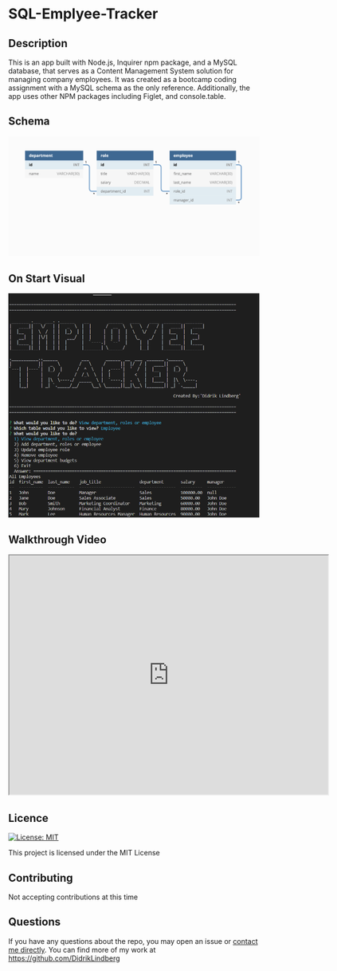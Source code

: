 # SQL-Emplyee-Tracker

## Description
This is an app built with Node.js, Inquirer npm package, and a MySQL database, that serves as a Content Management System solution for managing company employees. It was created as a bootcamp coding assignment with a MySQL schema as the only reference. Additionally, the app uses other NPM packages including Figlet, and console.table.

## Schema

![myimg](./assets/imgs/Schema.jpg)

## On Start Visual
![myimg2](./assets/imgs/Onstartvisual.jpg)


## Walkthrough Video
<iframe src="https://drive.google.com/file/d/1Cu3M0ckNDesj150iNwHq9yzB1vcim1JM/preview" width="640" height="480" allow="autoplay"></iframe>


## Licence
  [![License: MIT](https://img.shields.io/badge/License-MIT-yellow.svg)](https://opensource.org/licenses/MIT)

  This project is licensed under the MIT License

## Contributing
  Not accepting contributions at this time
  
## Questions  
If you have any questions about the repo, you may open an issue or [contact me directly](mailto:lindberg.didrik@gmail.com). You can find more of my work at https://github.com/DidrikLindberg
